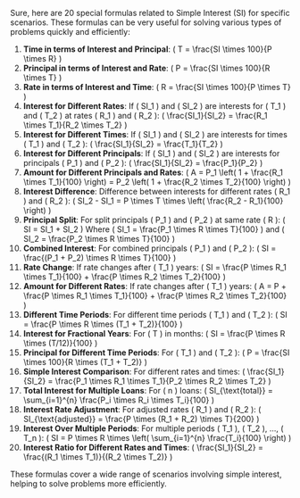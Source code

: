 Sure, here are 20 special formulas related to Simple Interest (SI) for specific scenarios. These formulas can be very useful for solving various types of problems quickly and efficiently:

1. **Time in terms of Interest and Principal**:
   \( T = \frac{SI \times 100}{P \times R} \)
2. **Principal in terms of Interest and Rate**:
   \( P = \frac{SI \times 100}{R \times T} \)
3. **Rate in terms of Interest and Time**:
   \( R = \frac{SI \times 100}{P \times T} \)
4. **Interest for Different Rates**:
   If \( SI_1 \) and \( SI_2 \) are interests for \( T_1 \) and \( T_2 \) at rates \( R_1 \) and \( R_2 \):
   \( \frac{SI_1}{SI_2} = \frac{R_1 \times T_1}{R_2 \times T_2} \)
5. **Interest for Different Times**:
   If \( SI_1 \) and \( SI_2 \) are interests for times \( T_1 \) and \( T_2 \):
   \( \frac{SI_1}{SI_2} = \frac{T_1}{T_2} \)
6. **Interest for Different Principals**:
   If \( SI_1 \) and \( SI_2 \) are interests for principals \( P_1 \) and \( P_2 \):
   \( \frac{SI_1}{SI_2} = \frac{P_1}{P_2} \)
7. **Amount for Different Principals and Rates**:
   \( A = P_1 \left( 1 + \frac{R_1 \times T_1}{100} \right) = P_2 \left( 1 + \frac{R_2 \times T_2}{100} \right) \)
8. **Interest Difference**:
   Difference between interests for different rates \( R_1 \) and \( R_2 \):
   \( SI_2 - SI_1 = P \times T \times \left( \frac{R_2 - R_1}{100} \right) \)
9. **Principal Split**:
   For split principals \( P_1 \) and \( P_2 \) at same rate \( R \):
   \( SI = SI_1 + SI_2 \)
   Where \( SI_1 = \frac{P_1 \times R \times T}{100} \) and \( SI_2 = \frac{P_2 \times R \times T}{100} \)
10. **Combined Interest**:
    For combined principals \( P_1 \) and \( P_2 \):
    \( SI = \frac{(P_1 + P_2) \times R \times T}{100} \)
11. **Rate Change**:
    If rate changes after \( T_1 \) years:
    \( SI = \frac{P \times R_1 \times T_1}{100} + \frac{P \times R_2 \times T_2}{100} \)
12. **Amount for Different Rates**:
    If rate changes after \( T_1 \) years:
    \( A = P + \frac{P \times R_1 \times T_1}{100} + \frac{P \times R_2 \times T_2}{100} \)
13. **Different Time Periods**:
    For different time periods \( T_1 \) and \( T_2 \):
    \( SI = \frac{P \times R \times (T_1 + T_2)}{100} \)
14. **Interest for Fractional Years**:
    For \( T \) in months:
    \( SI = \frac{P \times R \times (T/12)}{100} \)
15. **Principal for Different Time Periods**:
    For \( T_1 \) and \( T_2 \):
    \( P = \frac{SI \times 100}{R \times (T_1 + T_2)} \)
16. **Simple Interest Comparison**:
    For different rates and times:
    \( \frac{SI_1}{SI_2} = \frac{P_1 \times R_1 \times T_1}{P_2 \times R_2 \times T_2} \)
17. **Total Interest for Multiple Loans**:
    For \( n \) loans:
    \( SI_{\text{total}} = \sum_{i=1}^{n} \frac{P_i \times R_i \times T_i}{100} \)
18. **Interest Rate Adjustment**:
    For adjusted rates \( R_1 \) and \( R_2 \):
    \( SI_{\text{adjusted}} = \frac{P \times (R_1 + R_2) \times T}{200} \)
19. **Interest Over Multiple Periods**:
    For multiple periods \( T_1 \), \( T_2 \), ..., \( T_n \):
    \( SI = P \times R \times \left( \sum_{i=1}^{n} \frac{T_i}{100} \right) \)
20. **Interest Ratio for Different Rates and Times**:
    \( \frac{SI_1}{SI_2} = \frac{(R_1 \times T_1)}{(R_2 \times T_2)} \)

These formulas cover a wide range of scenarios involving simple interest, helping to solve problems more efficiently.
